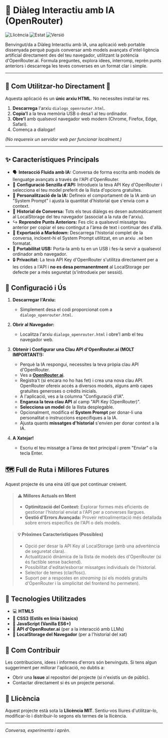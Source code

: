 # 💬 Diàleg Interactiu amb IA (OpenRouter)

![Llicència](https://img.shields.io/badge/Llic%C3%A8ncia-MIT-green.svg) ![Estat](https://img.shields.io/badge/Estat-Funcional%20(Beta)-blue.svg) ![Versió](https://img.shields.io/badge/Versi%C3%B3-1.0-yellow.svg)

Benvingut/da a Diàleg Interactiu amb IA, una aplicació web portable dissenyada perquè puguis conversar amb models avançats d'intel·ligència artificial directament des del teu navegador, utilitzant la potència d'OpenRouter.ai. Formula preguntes, explora idees, interromp, reprèn punts anteriors i descarrega les teves converses en un format clar i simple.

---

## 🚀 Com Utilitzar-ho Directament 🚀

Aquesta aplicació és un **únic arxiu HTML**. No necessites instal·lar res.

1.  **Descarrega** l'arxiu `dialogo_openrouter.html`.
2.  **Copia'l** a la teva memòria USB o desa'l al teu ordinador.
3.  **Obre'l** amb qualsevol navegador web modern (Chrome, Firefox, Edge, Safari).
4.  Comença a dialogar!

*(No requereix un servidor web per funcionar localment.)*

---

<!-- ![dialogo-ai](/assets/dialogo-ai-placeholder.png) -->
<!-- (Opcional: Afegeix aquí una captura de pantalla de l'aplicació quan la tinguis.
    He posat un marcador de posició. Si la deses a una carpeta 'assets', ajusta la ruta.) -->

## ✨ Característiques Principals

*   🗣️ **Interacció Fluida amb IA:** Conversa de forma escrita amb models de llenguatge avançats a través de l'API d'OpenRouter.
*   🔑 **Configuració Senzilla d'API:** Introdueix la teva API Key d'OpenRouter i selecciona el teu model preferit de la llista d'opcions gratuïtes.
*   🧠 **Personalització de la IA:** Defineix el comportament de la IA amb un "System Prompt" i ajusta la quantitat d'historial que s'envia com a context.
*   📜 **Historial de Conversa:** Tots els teus diàlegs es desen automàticament al LocalStorage del teu navegador (associat a la ruta de l'arxiu).
*   ↪️ **Reprendre Punts Anteriors:** Fes clic a qualsevol missatge teu anterior per copiar el seu contingut a l'àrea de text i continuar des d'allà.
*   💾 **Exportació a Markdown:** Descarrega l'historial complet de la conversa, incloent-hi el System Prompt utilitzat, en un arxiu `.md` ben formatat.
*   🔌 **Portabilitat USB:** Porta-la amb tu en un USB i fes-la servir a qualsevol ordinador amb navegador.
*   🔒 **Privacitat:** La teva API Key d'OpenRouter s'utilitza directament per a les crides a l'API i **no es desa permanentment** al LocalStorage per defecte per a més seguretat (s'introdueix per sessió).

## 🔧 Configuració i Ús

1.  **Descarregar l'Arxiu:**
    *   Simplement desa el codi proporcionat com a `dialogo_openrouter.html`.

2.  **Obrir al Navegador:**
    *   Localitza l'arxiu `dialogo_openrouter.html` i obre'l amb el teu navegador web.

3.  **Obtenir i Configurar una Clau API d'OpenRouter.ai (MOLT IMPORTANT!):**
    *   Perquè la IA respongui, necessites la teva pròpia clau API d'OpenRouter.
    *   Ves a **[OpenRouter.ai](https://openrouter.ai/keys)**.
    *   Registra't (si encara no ho has fet) i crea una nova clau API. OpenRouter ofereix accés a diversos models, alguns amb capes gratuïtes generoses o crèdits inicials.
    *   A l'aplicació, ves a la columna "Configuració d'IA".
    *   **Enganxa la teva clau API** al camp "API Key (OpenRouter)".
    *   **Selecciona un model** de la llista desplegable.
    *   Opcionalment, modifica el **System Prompt** per donar-li una personalitat o instruccions específiques a la IA.
    *   Ajusta quants **missatges d'historial** s'envien per donar context a la IA.

4.  **A Xatejar!**
    *   Escriu el teu missatge a l'àrea de text principal i prem "Enviar" o la tecla Enter.

## 🗺️ Full de Ruta i Millores Futures

Aquest projecte és una eina útil que pot continuar creixent.

> #### ⚠️ Millores Actuals en Ment
> *   **Optimització del Context:** Explorar formes més eficients de gestionar l'historial enviat a l'API per a converses llargues.
> *   **Gestió d'Errors Avançada:** Proveir retroalimentació més detallada sobre errors específics de l'API o dels models.

> #### 💡 Pròximes Característiques (Possibles)
> *   Opció per desar la API Key al LocalStorage (amb una advertència de seguretat clara).
> *   Actualització dinàmica de la llista de models des d'OpenRouter (si és factible sense backend).
> *   Possibilitat d'editar/esborrar missatges individuals de l'historial.
> *   Selector de temes (clar/fosc).
> *   Suport per a respostes en *streaming* (si els models gratuïts d'OpenRouter i la simplicitat del frontend ho permeten).

## 🚀 Tecnologies Utilitzades

*   💻 **HTML5**
*   🎨 **CSS3 (Estils en línia i bàsics)**
*   🤖 **JavaScript (Vanilla ES6+)**
*   🧠 **API d'OpenRouter.ai** (per a la interacció amb LLMs)
*   💾 **LocalStorage del Navegador** (per a l'historial del xat)

## 🙌 Com Contribuir

Les contribucions, idees i informes d'errors són benvinguts. Si tens algun suggeriment per millorar l'aplicació, no dubtis a:
*   Obrir una **Issue** al repositori del projecte (si n'existís un de públic).
*   Contactar directament si és un projecte personal.

## 📄 Llicència

Aquest projecte està sota la **Llicència MIT**. Sentiu-vos lliures d'utilitzar-lo, modificar-lo i distribuir-lo segons els termes de la llicència.

---
_Conversa, experimenta i aprèn._